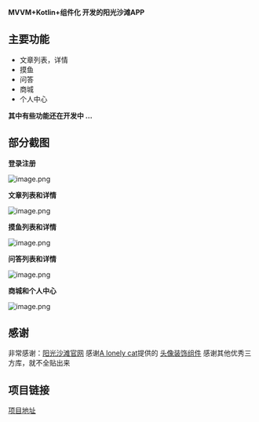
**MVVM+Kotlin+组件化 开发的阳光沙滩APP**
## 主要功能
- 文章列表，详情
- 摸鱼
- 问答
- 商城
- 个人中心
 
**其中有些功能还在开发中 ...**

## 部分截图

**登录注册**

![image.png](https://github.com/gs-wenbing/sunofbeach/blob/master/screenshot/1.png)

**文章列表和详情**

![image.png](https://github.com/gs-wenbing/sunofbeach/blob/master/screenshot/2.png)

**摸鱼列表和详情**

![image.png](https://github.com/gs-wenbing/sunofbeach/blob/master/screenshot/3.png)

**问答列表和详情**

![image.png](https://github.com/gs-wenbing/sunofbeach/blob/master/screenshot/4.png)

**商城和个人中心**

![image.png](https://github.com/gs-wenbing/sunofbeach/blob/master/screenshot/5.png)





## 感谢
非常感谢：[阳光沙滩官网](https://www.sunofbeach.net/)
感谢[A lonely cat](https://www.sunofbeach.net/u/1204736502274318336)提供的 [头像装饰组件](https://www.sunofbeach.net/a/1510085424304943106)
感谢其他优秀三方库，就不全贴出来

## 项目链接
[项目地址](https://github.com/gs-wenbing/sunofbeach)
